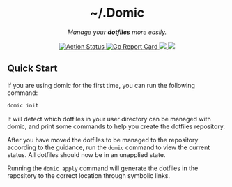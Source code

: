 <div align="center">
  <h1>~/.Domic</h1>

  <p><i>Manage your <b>dotfiles</b> more easily.</i></p>

  <p>
    <a href="https://github.com/cqroot/domic/actions">
      <img src="https://github.com/cqroot/domic/workflows/test/badge.svg" alt="Action Status" />
    </a>
    <a href="https://goreportcard.com/report/github.com/cqroot/domic">
      <img src="https://goreportcard.com/badge/github.com/cqroot/domic" alt="Go Report Card" />
    </a>
    <a href="https://github.com/cqroot/domic/blob/main/LICENSE">
      <img src="https://img.shields.io/github/license/cqroot/domic" />
    </a>
    <a href="https://github.com/cqroot/domic/issues">
      <img src="https://img.shields.io/github/issues/cqroot/domic" />
    </a>
  </p>
</div>

## Quick Start

If you are using domic for the first time, you can run the following command:

```bash
domic init
```

It will detect which dotfiles in your user directory can be managed with domic, and print some commands to help you create the dotfiles repository.

After you have moved the dotfiles to be managed to the repository according to the guidance, run the `domic` command to view the current status.
All dotfiles should now be in an unapplied state.

Running the `domic apply` command will generate the dotfiles in the repository to the correct location through symbolic links.

